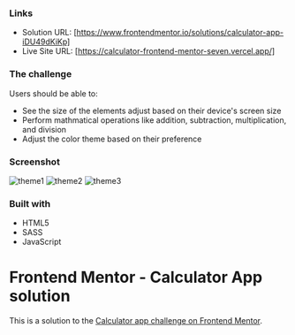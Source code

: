 ### Links

- Solution URL:
  [https://www.frontendmentor.io/solutions/calculator-app-iDU49dKiKp]
- Live Site URL: [https://calculator-frontend-mentor-seven.vercel.app/]

### The challenge

Users should be able to:

- See the size of the elements adjust based on their device's screen size
- Perform mathmatical operations like addition, subtraction, multiplication, and
  division
- Adjust the color theme based on their preference

### Screenshot

![theme1](./design/theme1.png) ![theme2](./design/theme2.png)
![theme3](./design/theme3.png)

### Built with

- HTML5
- SASS
- JavaScript

# Frontend Mentor - Calculator App solution

This is a solution to the
[Calculator app challenge on Frontend Mentor](https://www.frontendmentor.io/challenges/calculator-app-9lteq5N29).
